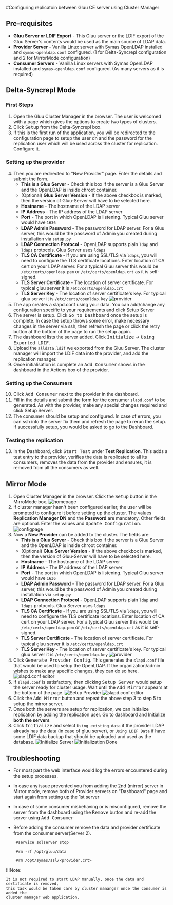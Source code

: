 #Configuring replicatoin between Gluu CE server using Cluster Manager

## Pre-requisites

* **Gluu Server or LDIF Export** - This Gluu server or the LDIF export of the Gluu Server's contents would be used as the main source of LDAP data.
* **Provider Server** - Vanilla Linux server with Symas OpenLDAP installed and `symas-openldap.conf` configured. (1 for Delta-Syncrepl configuration and 2 for MirrorMode configuration)
* **Consumer Servers** - Vanilla Linux servers with Symas OpenLDAP installed and `symas-openldap.conf` configured. (As many servers as it is required)

## Delta-Syncrepl Mode

### First Steps
1. Open the Gluu Cluster Manager in the browser. The user is welcomed with a page which gives the options to create two types of clusters.
2. Click <kbd>Setup</kbd> from the Delta-Syncrepl box.
3. If this is the first run of the application, you will be redirected to the configuration page to setup the user dn and the password for the replication user which will be used across the cluster for replication. Configure it.

### Setting up the provider
4. Then you are redirected to "New Provider" page. Enter the details and submit the form.
    * **This is a Gluu Server** - Check this box if the server is a Gluu Server and the OpenLDAP is inside chroot container.
    * (Optional) **Gluu Server Version** - If the above checkbox is marked, then the version of Gluu-Server will have to be selected here.
    * **Hostname** - The hostname of the LDAP server
    * **IP Address** - The IP address of the LDAP server
    * **Port** - The port in which OpenLDAP is listening. Typical Gluu server would have `1636`
    * **LDAP Admin Password** - The password for LDAP server. For a Gluu server, this would be the password of Admin you created during installation via `setup.py`
    * **LDAP Connection Protocol** - OpenLDAP supports plain `ldap` and `ldaps` protocols. Gluu Server uses `ldaps`
    * **TLS CA Certificate** - If you are using SSL/TLS via `ldaps`, you will need to configure the TLS certificate locations. Enter location of CA cert on your LDAP server. For a typical Gluu server this would be `/etc/certs/openldap.pem` or `/etc/certs/openldap.crt` as it is self-signed.
    * **TLS Server Certificate** - The location of server certificate. For typical gluu server it is `/etc/certs/openldap.crt`
    * **TLS Server Key** - The location of server certificate's key. For typical gluu server it is `/etc/certs/openldap.key`
    ![provider](../img/replication/new_provider.png)
5. The app creates a slapd.conf using your data. You can add/change any configuration specific to your requirements and click <kdb>Setup Server</kbd>
6. The server is setup. Click <kbd>Go to Dashboard</kbd> once the setup is complete. In case the setup throws some error, make necessary changes in the server via ssh, then refresh the page or click the retry button at the bottom of the page to run the setup again.
7. The dashboard lists the server added. Click <kbd>Initialize</kbd> -> <kbd>Using Exported LDIF</kbd>.
8. Upload the `alldata.ldif` we exported from the Gluu Server. The cluster manager will import the LDIF data into the provider, and add the replication manager.
9. Once initialisation is complete an <kbd>Add Consumer</kbd> shows in the dashboard in the Actions box of the provider.

### Setting up the Consumers
10. Click <kbd>Add Consumer</kbd> next to the provider in the dashboard.
11. Fill in the details and submit the form for the consumer `slapd.conf` to be generated. As with the provider, make any special changes required and click Setup Server.
12. The consumer should be setup and configured. In case of errors, you can ssh into the server fix them and refresh the page to rerun the setup. If successfully setup, you would be asked to go to the Dashboard.

### Testing the replication
13. In the Dashboard, click <kbd>Start Test</kbd> under **Test Replication**. This adds a test entry to the provider, verifies the data is replicated to all its consumers, removes the data from the provider and ensures, it is removed from all the consumers as well.

## Mirror Mode
1. Open Cluster Manager in the browser. Click the <kbd>Setup</kbd> button in the MirroMode box.
    ![homepage](../img/replication/homepage.png)
2. If cluster manager hasn't been configured earlier, the user will be prompted to configure it before setting up the cluster. The values **Replication Manager DN** and the **Password** are mandatory. Other fields are optional. Enter the values and <kbd>Update Configuration</kbd>.
    ![configpage](../img/replication/config_page.png)
3. Now a **New Provider** can be added to the cluster. The fields are:
    * **This is a Gluu Server** - Check this box if the server is a Gluu Server and the OpenLDAP is inside chroot container.
    * (Optional) **Gluu Server Version** - If the above checkbox is marked, then the version of Gluu-Server will have to be selected here.
    * **Hostname** - The hostname of the LDAP server
    * **IP Address** - The IP address of the LDAP server
    * **Port** - The port in which OpenLDAP is listening. Typical Gluu server would have `1636`
    * **LDAP Admin Password** - The password for LDAP server. For a Gluu server, this would be the password of Admin you created during installation via `setup.py`
    * **LDAP Connection Protocol** - OpenLDAP supports plain `ldap` and `ldaps` protocols. Gluu Server uses `ldaps`
    * **TLS CA Certificate** - If you are using SSL/TLS via `ldaps`, you will need to configure the TLS certificate locations. Enter location of CA cert on your LDAP server. For a typical Gluu server this would be `/etc/certs/openldap.pem` or `/etc/certs/openldap.crt` as it is self-signed.
    * **TLS Server Certificate** - The location of server certificate. For typical gluu server it is `/etc/certs/openldap.crt`
    * **TLS Server Key** - The location of server certificate's key. For typical gluu server it is `/etc/certs/openldap.key`
    ![provider](../img/replication/new_provider.png)
4. Click <kbd>Generate Provider Config</kbd>. This generates the `slapd.conf` file that would be used to setup the OpenLDAP. If the organization/admin wishes to make any specific changes, they can do so here.
    ![slapd.conf editor](../img/replication/conf_editor.png)
5. If `slapd.conf` is satisfactory, then clicking <kbd>Setup Server</kbd> would setup the server ready for cluster usage. Wait until the <kbd>Add Mirror</kbd> appears at the bottom of the page.
    ![Setup Provider](../img/replication/setup_provider.png)
    ![slapd.conf editor](../img/replication/add_mirror.png)
6. Click the <kbd>Add Mirror</kbd> button and repeat the above step 3 to step 5 to setup the mirror server.
7. Once both the servers are setup for replication, we can initialize replication by adding the replication user. Go to dashboard and Initialize **both the servers**
8. Click <kbd>Initialize</kbd> and select `Using existing data` if the provider LDAP already has the data (in case of gluu server), or `Using LDIF Data` if have some LDIF data backup that should be uploaded and used as the database.
    ![Initialize Server](../img/replication/initialize_using_existing.png)
    ![Initialization Done](../img/replication/initialization_done.png)

## Troubleshooting

* For most part the web interface would log the errors encountered during the setup processes.
* In case any issue prevented you from adding the 2nd (mirror) server in Mirror mode, remove both of Provider servers on "Dashboard" page and start again from setting up the 1st server
* In case of some consumer misbehaving or is misconfigured, remove the server from the 
dashboard using the <kbd>Remove</kbd> button and re-add the server using <kbd>Add Consumer</kbd>
* Before adding the consumer remove the data and provider certificate from the consumer server(Server 2).
    
    ` #service solserver stop`
    
    ` #rm -rf /opt/gluu/data`
    
    ` #rm /opt/symas/ssl/<provider.crt>`
    
!!!Note:

    It is not required to start LDAP manually, once the data and certificate is removed, 
    this task would be taken care by cluster mananger once the consumer is added the 
    cluster manager web application.
